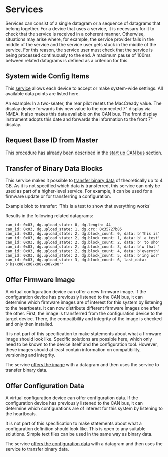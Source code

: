 Services
===

Services can consist of a single datagram or a sequence of datagrams that belong together. For a device that uses a service, it is necessary for it to check that the service is received in a coherent manner. Otherwise, situations may arise where, for example, the service provider fails in the middle of the service and the service user gets stuck in the middle of the service. For this reason, the service user must check that the service is being processed continuously to the end. A maximum pause of 100ms between related datagrams is defined as a criterion for this.

System wide Config Items
---
This [service](object_directory/generic.md#id-0x01-set-system-wide-config-item) allows each device to accept or make system-wide settings. All available data points are listed here.

An example: In a two-seater, the rear pilot resets the MacCready value. The display device forwards this new value to the connected 7" display via NMEA. It also makes this data available on the CAN bus. The front display instrument adopts this date and forwards the information to the front 7" display.

Request Base ID from Master
---
This procedure has already been described in the [start up CAN bus](./start_up.md) section.

Transfer of Binary Data Blocks
---
This service makes it possible to [transfer binary data](object_directory/generic.md#id-0x03-transfer-of-binary-data-blocks) of theoretically up to 4 GB. As it is not specified which data is transferred, this service can only be used as part of a higher-level service. For example, it can be used for a firmware update or for transferring a configuration.

Example blob to transfer: 'This is a test to show that everything works'

Results in the following related datagrams:

    can_id: 0x03, dg.upload_state: 0, dg.length: 44
    can_id: 0x03, dg.upload_state: 1, dg.crc: 0x35727b85
    can_id: 0x03, dg.upload_state: 2, dg.block_count: 0, data: b'This is'
    can_id: 0x03, dg.upload_state: 2, dg.block_count: 1, data: b' a test'
    can_id: 0x03, dg.upload_state: 2, dg.block_count: 2, data: b' to sho'
    can_id: 0x03, dg.upload_state: 2, dg.block_count: 3, data: b'w that '
    can_id: 0x03, dg.upload_state: 2, dg.block_count: 4, data: b'everyth'
    can_id: 0x03, dg.upload_state: 2, dg.block_count: 5, data: b'ing wor'
    can_id: 0x03, dg.upload_state: 3, dg.block_count: 6, last_data: b'ks\x00\x00\x00\x00\x00''

Offer Firmware Image
---
A virtual configuration device can offer a new firmware image. If the configuration device has previously listened to the CAN bus, it can determine which firmware images are of interest for this system by listening to the heartbeats. It can now distribute different firmware images one after the other. First, the image is transferred from the configuration device to the target device. There, the compatibility and integrity of the image is checked and only then installed.

It is not part of this specification to make statements about what a firmware image should look like. Specific solutions are possible here, which only need to be known to the device itself and the configuration tool. However, these images should at least contain information on compatibility, versioning and integrity.

The service [offers the image](object_directory/config.md#id-0x01-offer-firmware-image) with a datagram and then uses the service to transfer binary data.

Offer Configuration Data
---
A virtual configuration device can offer configuration data. If the configuration device has previously listened to the CAN bus, it can determine which configurations are of interest for this system by listening to the heartbeats.

It is not part of this specification to make statements about what a configuration definition should look like. This is open to any suitable solutions. Simple text files can be used in the same way as binary data.

The service [offers the configuration data](object_directory/config.md#id-0x02-offer-configuration-data) with a datagram and then uses the service to transfer binary data.
